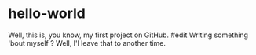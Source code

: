 # hello-world
Well, this is, you know, my first project on GitHub.
#edit
Writing something 'bout myself ? Well, I'l leave that to another time. 
